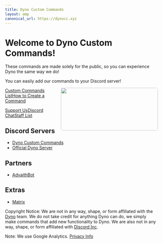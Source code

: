 ```yaml
---
title: Dyno Custom Commands
layout: amp
canonical_url: https://dynocc.xyz
---
```


# Welcome to Dyno Custom Commands!
  
These commands are made solely for the public, so you can experience Dyno the same way we do! 

You can easily add our commands to your Discord server!

<p><a href="chat"><amp-img src="https://discordapp.com/api/guilds/333058206198661132/embed.png?style=banner3" width="320" height="140" style="float: right; border-radius: 5px"><noscript><img src="https://discordapp.com/api/guilds/333058206198661132/embed.png?style=banner3" width="320" height="140" style="float: right; border-radius: 5px"></noscript></amp-img></a></p>


<a href="Command List" class="dcc-button">Custom Commands List</a><span class="divider"></span><a href="CreateOwn" class="dcc-button">How to Create a Command</a>

<a href="SupportUs" class="dcc-button">Support Us</a><span class="divider"></span><a href="chat" class="dcc-button">Discord Chat</a><span class="divider"></span><a href="staff" class="dcc-button">Staff List</a>


## Discord Servers
* [Dyno Custom Commands](https://discord.gg/D3K3Fqz)
* [Official Dyno Server](https://discord.gg/dyno)

## Partners
* [AdvaithBot](https://advaithbot.com)

## Extras
* [Matrix](bored)

Copyright Notice: We are not in any way, shape, or form affiliated with the [Dyno](https://dyno.gg) team. We do not take credit for anything Dyno can do, we simply make commands that add new functionality to Dyno. We are also not in any way, shape, or form affiliated with [Discord Inc](https://discord.gg).

Note: We use Google Analytics. [Privacy Info](https://policies.google.com/technologies/partner-sites)
